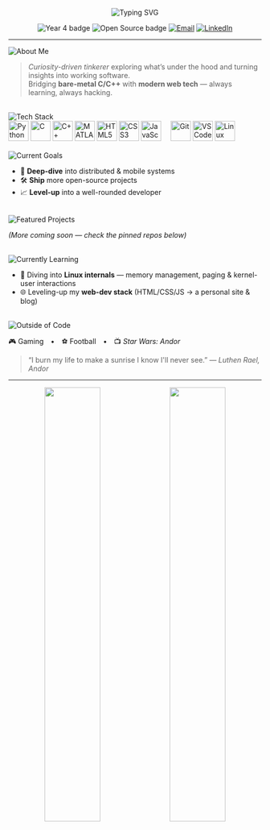 <!-- Typing-effect banner -->
<p align="center">
  <img src="https://readme-typing-svg.herokuapp.com?font=Fira+Code&size=28&pause=1000&center=true&vCenter=true&width=750&lines=Hey+there!+I'm+Abdulrahim+Kuteifan+👋;Computer+Engineering+%E2%80%A2+Year+4;Master+Track:+Mobile+%26+Distributed+Systems" alt="Typing SVG"/>
</p>

<!-- Slim badges row -->
<p align="center">
  <img alt="Year 4 badge"  src="https://img.shields.io/badge/Year%204-Computer%20Engineering-1d9bf0?style=flat">
  <img alt="Open Source badge" src="https://img.shields.io/badge/Open%20Source-Friendly-34c759?style=flat">
  <a href="mailto:hilofer111@gmail.com"><img alt="Email" src="https://img.shields.io/badge/Email-hilofer111@gmail.com-ea4335?style=flat&logo=gmail&logoColor=white"></a>
  <a href="https://se.linkedin.com/in/abdulrahim-kuteifan-1045bb146"><img alt="LinkedIn" src="https://img.shields.io/badge/LinkedIn-Abdulrahim%20Kuteifan-0a66c2?style=flat&logo=linkedin&logoColor=white"></a>
</p>

---
<!-- ───── slim, one-shot typing banners (left-aligned) ───── -->

<section id="about-me" aria-labelledby="about-me-title">
  <img id="about-me-title"
       src="https://readme-typing-svg.demolab.com/?font=Fira+Code&size=28&duration=2000&pause=800&color=1ABC9C&center=false&vCenter=false&width=350&lines=About+Me&repeat=false"
       alt="About Me" />

  > *Curiosity-driven tinkerer* exploring what’s under the hood and turning insights into working software.<br>
  > Bridging **bare-metal C/C++** with **modern web tech** — always learning, always hacking.
</section>

<br>

<section id="tech-stack" aria-labelledby="tech-stack-title">
  <img id="tech-stack-title"
       src="https://readme-typing-svg.demolab.com/?font=Fira+Code&size=28&duration=2000&pause=800&color=F39C12&center=false&vCenter=false&width=350&lines=Tech+Stack&repeat=false"
       alt="Tech Stack" />

  <!-- ---------- LANGUAGES & TOOLS (inline icons) ---------- -->
  <div align="left">
    <img src="https://cdn.jsdelivr.net/gh/devicons/devicon/icons/python/python-original.svg"         alt="Python"     height="40"/>
    <img src="https://cdn.jsdelivr.net/gh/devicons/devicon/icons/c/c-original.svg"                   alt="C"          height="40"/>
    <img src="https://cdn.jsdelivr.net/gh/devicons/devicon/icons/cplusplus/cplusplus-original.svg"   alt="C++"        height="40"/>
    <img src="https://cdn.jsdelivr.net/gh/devicons/devicon/icons/matlab/matlab-original.svg"         alt="MATLAB"     height="40"/>
    <img src="https://cdn.jsdelivr.net/gh/devicons/devicon/icons/html5/html5-original.svg"           alt="HTML5"      height="40"/>
    <img src="https://cdn.jsdelivr.net/gh/devicons/devicon/icons/css3/css3-original.svg"             alt="CSS3"       height="40"/>
    <img src="https://cdn.jsdelivr.net/gh/devicons/devicon/icons/javascript/javascript-original.svg" alt="JavaScript" height="40"/>
    &nbsp;&nbsp;&nbsp;
    <img src="https://cdn.jsdelivr.net/gh/devicons/devicon/icons/git/git-original.svg"               alt="Git"        height="40"/>
    <img src="https://cdn.jsdelivr.net/gh/devicons/devicon/icons/vscode/vscode-original.svg"         alt="VS Code"    height="40"/>
    <img src="https://cdn.jsdelivr.net/gh/devicons/devicon/icons/linux/linux-original.svg"           alt="Linux"      height="40"/>
  </div>
</section>

<br>

<section id="current-goals" aria-labelledby="current-goals-title">
  <img id="current-goals-title"
       src="https://readme-typing-svg.demolab.com/?font=Fira+Code&size=28&duration=2000&pause=800&color=9B59B6&center=false&vCenter=false&width=350&lines=Current+Goals&repeat=false"
       alt="Current Goals" />

  - 🚀 **Deep-dive** into distributed & mobile systems  
  - 🛠️ **Ship** more open-source projects  
  - 📈 **Level-up** into a well-rounded developer
</section>

<br>

<section id="featured-projects" aria-labelledby="featured-projects-title">
  <img id="featured-projects-title"
       src="https://readme-typing-svg.demolab.com/?font=Fira+Code&size=28&duration=2000&pause=800&color=E67E22&center=false&vCenter=false&width=350&lines=Featured+Projects&repeat=false"
       alt="Featured Projects" />

  *(More coming soon — check the pinned repos below)*
</section>

<br>

<section id="currently-learning" aria-labelledby="currently-learning-title">
  <img id="currently-learning-title"
       src="https://readme-typing-svg.demolab.com/?font=Fira+Code&size=28&duration=2000&pause=800&color=3498DB&center=false&vCenter=false&width=350&lines=Currently+Learning&repeat=false"
       alt="Currently Learning" />

  - 🐧 Diving into **Linux internals** — memory management, paging & kernel-user interactions  
  - 🌐 Leveling-up my **web-dev stack** (HTML/CSS/JS → a personal site & blog)
</section>


<br>

<section id="outside-of-code" aria-labelledby="outside-of-code-title">
  <img id="outside-of-code-title"
       src="https://readme-typing-svg.demolab.com/?font=Fira+Code&size=28&duration=2000&pause=800&color=2ECC71&center=false&vCenter=false&width=350&lines=Outside+of+Code&repeat=false"
       alt="Outside of Code" />

  🎮 Gaming • ⚽️ Football • 📺 *Star Wars: Andor*  

  > “I burn my life to make a sunrise I know I'll never see.” — *Luthen Rael, Andor*
</section>

---

<!-- GitHub Stats -->
<div align="center">
  <img src="https://github-readme-stats.vercel.app/api?username=Rahim-Kut&theme=vue-dark&show_icons=true&hide_border=true&count_private=true"
       width="47%"/>
  &nbsp;
  <img src="https://github-readme-streak-stats.herokuapp.com?user=Rahim-Kut&theme=vue-dark&hide_border=true"
       width="47%"/>
</div>
